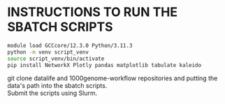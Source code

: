 # INSTRUCTIONS TO RUN THE SBATCH SCRIPTS

```bash
module load GCCcore/12.3.0 Python/3.11.3
python -m venv script_venv
source script_venv/bin/activate
pip install NetworkX Plotly pandas matplotlib tabulate kaleido
```

git clone datalife and 1000genome-workflow repositories and putting the data's path into the sbatch scripts. \
Submit the scripts using Slurm.
